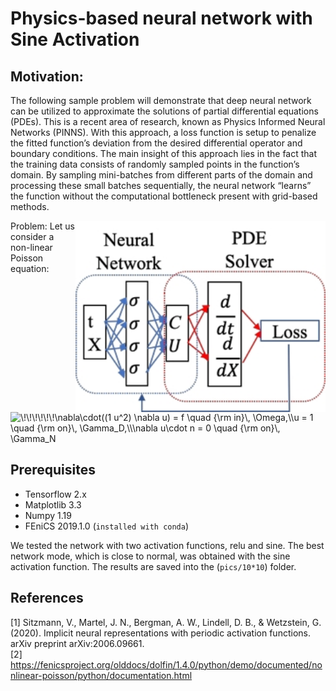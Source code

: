 # Physics-based neural network with Sine Activation
## Motivation: 
The following sample problem will demonstrate that deep neural network can be utilized to approximate the solutions of partial differential equations (PDEs). This is a recent area of research, known as Physics Informed Neural Networks (PINNS). With this approach, a loss function is setup to penalize the fitted function’s deviation from the desired differential operator and boundary conditions. ﻿The main insight of this approach lies in the fact that the training data consists of randomly sampled points in the function’s domain. By sampling mini-batches from different parts of the domain and processing these small batches sequentially, the neural network “learns” the function without the computational bottleneck present with grid-based methods. 

<img src="https://github.com/AryaAftab/Physics-based-neural-network/blob/master/pics/Physics-based%20neural%20network.jpg" width="400" img align="right">

Problem:
Let us consider a non-linear Poisson equation:
<img src="http://www.sciweavers.org/tex2img.php?eq=\!\!\!\!\!\!\nabla\cdot((1 + u^2) \nabla u) = f \quad {\rm in}\, \Omega,\\ u = 1  \quad  {\rm on}\, \Gamma_D,\\ \nabla u\cdot n = 0 \quad  {\rm on}\, \Gamma_N&bc=Cyan&fc=Black&im=png&fs=18&ff=mathpazo&edit=0" align="center" border="0" alt="\!\!\!\!\!\!\nabla\cdot((1   u^2) \nabla u) = f \quad {\rm in}\, \Omega,\\u = 1  \quad  {\rm on}\, \Gamma_D,\\\nabla u\cdot n = 0 \quad  {\rm on}\, \Gamma_N" width="321" height="104" />


## Prerequisites
- Tensorflow 2.x
- Matplotlib 3.3
- Numpy 1.19
- FEniCS 2019.1.0 (``` installed with conda ```)


We tested the network with two activation functions, relu and sine. The best network mode, which is close to normal, was obtained with the sine activation function.
The results are saved into the (``` pics/10*10 ```) folder.

## References
[1] Sitzmann, V., Martel, J. N., Bergman, A. W., Lindell, D. B., & Wetzstein, G. (2020). Implicit neural representations with periodic activation functions. arXiv preprint arXiv:2006.09661.<br />
[2] https://fenicsproject.org/olddocs/dolfin/1.4.0/python/demo/documented/nonlinear-poisson/python/documentation.html
